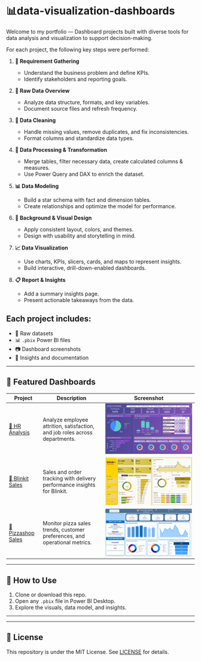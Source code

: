 # 📊data-visualization-dashboards

Welcome to my portfolio — Dashboard projects built with diverse tools for data analysis and visualization to support decision-making.

For each project, the following key steps were performed:

1. **📌 Requirement Gathering**  
   - Understand the business problem and define KPIs.
   - Identify stakeholders and reporting goals.

2. **📂 Raw Data Overview**  
   - Analyze data structure, formats, and key variables.
   - Document source files and refresh frequency.

3. **🧹 Data Cleaning**  
   - Handle missing values, remove duplicates, and fix inconsistencies.
   - Format columns and standardize data types.

4. **🔄 Data Processing & Transformation**  
   - Merge tables, filter necessary data, create calculated columns & measures.
   - Use Power Query and DAX to enrich the dataset.

5. **📊 Data Modeling**  
   - Build a star schema with fact and dimension tables.
   - Create relationships and optimize the model for performance.

6. **🎨 Background & Visual Design**  
   - Apply consistent layout, colors, and themes.
   - Design with usability and storytelling in mind.

7. **📈 Data Visualization**  
   - Use charts, KPIs, slicers, cards, and maps to represent insights.
   - Build interactive, drill-down-enabled dashboards.

8. **📋 Report & Insights**  
   - Add a summary insights page.
   - Present actionable takeaways from the data.


## Each project includes:  
- 📁 Raw datasets  
- 📊 `.pbix` Power BI files  
- 📷 Dashboard screenshots  
- 📘 Insights and documentation  

---

## 🚀 Featured Dashboards

| Project            | Description                                                        | Screenshot                            |
|--------------------|------------------------------------------------------------------|-------------------------------------|
| [👥 HR Analysis](./hr_analysis/README.md)   | Analyze employee attrition, satisfaction, and job roles across departments. | ![](./hr_analysis/Images/home.jpg)   |
| [🛒 Blinkit Sales](./blinkit_analysis/README.md)    | Sales and order tracking with delivery performance insights for Blinkit. | ![](./blinkit_analysis/Images/home.jpg)        |
| [🍕 Pizzashop Sales](./Pizzasop/README.md)  | Monitor pizza sales trends, customer preferences, and operational metrics. | ![](./pizza_sales_analysis/Images/home.jpg)       || ![](./pizza_sales_analysis/Images/page_2.jpg)       |


---

## 📌 How to Use

1. Clone or download this repo.  
2. Open any `.pbix` file in Power BI Desktop.  
3. Explore the visuals, data model, and insights.  

---

---

## 📜 License

This repository is under the MIT License. See [LICENSE](./LICENSE) for details.  

